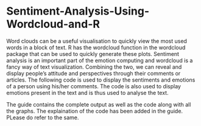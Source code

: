 # Sentiment-Analysis-Using-Wordcloud-and-R

Word clouds can be a useful visualisation to quickly view the most used words in a block of text. R has the 
wordcloud function in the wordcloud package that can be used to quickly generate these plots. Sentiment 
analysis is an important part of the emotion computing and wordcloud is a fancy way of text visualization. 
Combining the two, we can reveal and display people’s attitude and perspectives through their comments or 
articles. The following code is used to display the sentiments and emotions of a person using his/her comments. The code is also used to display emotions present in the text and is thus used to analyse the text. 

The guide contains the complete output as well as the code along with all the graphs. The explaination of the code has been added in the guide. PLease do refer to the same. 

